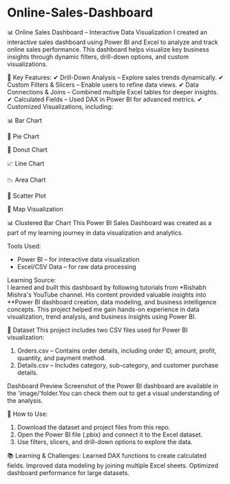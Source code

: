 # Online-Sales-Dashboard
📊 Online Sales Dashboard – Interactive Data Visualization  I created an interactive sales dashboard using Power BI and Excel to analyze and track online sales performance. This dashboard helps visualize key business insights through dynamic filters, drill-down options, and custom visualizations.  

🚀 Key Features:
✔ Drill-Down Analysis – Explore sales trends dynamically.
✔ Custom Filters & Slicers – Enable users to refine data views.
✔ Data Connections & Joins – Combined multiple Excel tables for deeper insights.
✔ Calculated Fields – Used DAX in Power BI for advanced metrics.
✔ Customized Visualizations, including:

📊 Bar Chart

🥧 Pie Chart

🍩 Donut Chart

📈 Line Chart

📉 Area Chart

📡 Scatter Plot

📍 Map Visualization

📊 Clustered Bar Chart
This Power BI Sales Dashboard was created as a part of my learning journey in data visualization and analytics.  

Tools Used:  
- Power BI – for interactive data visualization  
- Excel/CSV Data – for raw data processing  

Learning Source:  
I learned and built this dashboard by following tutorials from *Rishabh Mishra's YouTube channel. His content provided valuable insights into **Power BI dashboard creation, data modeling, and business intelligence concepts.
This project helped me gain hands-on experience in data visualization, trend analysis, and business insights using Power BI.

📂 Dataset
This project includes two CSV files used for Power BI visualization:
1. Orders.csv – Contains order details, including order ID, amount, profit, quantity, and payment method.
2. Details.csv – Includes category, sub-category, and customer purchase details.

Dashboard Preview 
Screenshot of the Power BI dashboard are available in the 'image/'folder.You can check them out to get a visual understanding of the analysis.


🚀 How to Use:
1. Download the dataset and project files from this repo.
2. Open the Power BI file (.pbix) and connect it to the Excel dataset.
3. Use filters, slicers, and drill-down options to explore the data.

📚 Learning & Challenges:
Learned DAX functions to create calculated fields.
Improved data modeling by joining multiple Excel sheets.
Optimized dashboard performance for large datasets.

